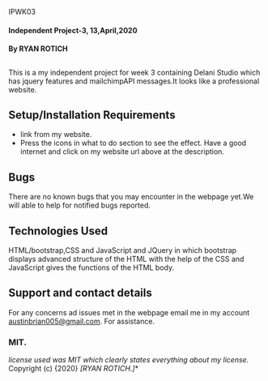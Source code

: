  IPWK03
#### Independent Project-3,  13,April,2020
#### By **RYAN ROTICH**
##
This is a my independent project for week 3 containing Delani Studio which has jquery features and mailchimpAPI messages.It looks like a professional website.
## Setup/Installation Requirements
* link from my website.
* Press the icons in what to do section to see the effect.
Have a good internet and click on my website url above at the description.
## Bugs
There are no known bugs that you may encounter in the webpage yet.We will able to help for notified bugs reported.
## Technologies Used
HTML/bootstrap,CSS and JavaScript and JQuery in which bootstrap displays advanced structure of the HTML with the help of the CSS and JavaScript gives the functions of the HTML body.
## Support and contact details
For any concerns ad issues met in the webpage email me in my account austinbrian005@gmail.com. For assistance.
### MIT.
*license used was MIT which clearly states everything about my license.*
Copyright (c) {2020} *[RYAN ROTICH.]**
